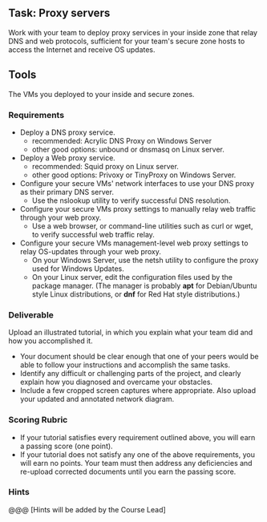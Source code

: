 ## Task: Proxy servers
Work with your team to deploy proxy services in your inside zone that relay DNS and web protocols,
sufficient for your team's secure zone hosts to access the Internet and receive OS updates.

## Tools
The VMs you deployed to your inside and secure zones.

### Requirements
- Deploy a DNS proxy service.
  - recommended: Acrylic DNS Proxy on Windows Server
  - other good options: unbound or dnsmasq on Linux server.
- Deploy a Web proxy service.
  - recommended: Squid proxy on Linux server.
  - other good options: Privoxy or TinyProxy on Windows Server.
- Configure your secure VMs' network interfaces to use your DNS proxy as their primary DNS server.
  - Use the nslookup utility to verify successful DNS resolution.
- Configure your secure VMs proxy settings to manually relay web traffic through your web proxy.
  - Use a web browser, or command-line utilities such as curl or wget, to verify successful web traffic relay.
- Configure your secure VMs management-level web proxy settings to relay OS-updates through your web proxy.
  - On your Windows Server, use the netsh utility to configure the proxy used for Windows Updates.
  - On your Linux server, edit the configuration files used by the package manager.
(The manager is probably **apt** for Debian/Ubuntu style Linux distributions,
or **dnf** for Red Hat style distributions.)

### Deliverable
Upload an illustrated tutorial, in which you explain what your team did and how you accomplished it.
- Your document should be clear enough that one of your peers would be able to follow your instructions and accomplish the same tasks.
- Identify any difficult or challenging parts of the project, and clearly explain how you diagnosed and overcame your obstacles.
- Include a few cropped screen captures where appropriate. Also upload your updated and annotated network diagram.

### Scoring Rubric
- If your tutorial satisfies every requirement outlined above, you will earn a passing score (one point).
- If your tutorial does not satisfy any one of the above requirements, you will earn no points.
Your team must then address any deficiencies and re-upload corrected documents until you earn the passing score.

### Hints
@@@ [Hints will be added by the Course Lead]

